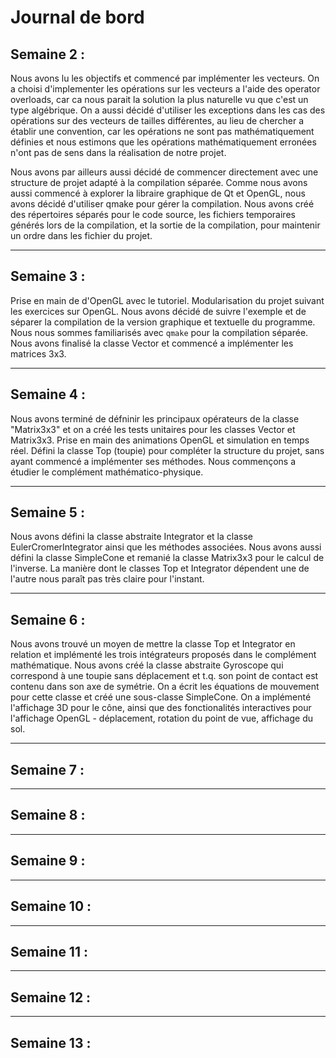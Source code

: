 # Journal de bord

## Semaine 2 :

Nous avons lu les objectifs et commencé par implémenter les vecteurs. 
On a choisi d'implementer les opérations sur les vecteurs a l'aide des 
operator overloads, car ca nous parait la solution la plus naturelle 
vu que c'est un type algébrique. On a aussi décidé d'utiliser les 
exceptions dans les cas des opérations sur des vecteurs de tailles 
différentes, au lieu de chercher a établir une convention, car les 
opérations ne sont pas mathématiquement définies et nous estimons que
les opérations mathématiquement erronées n'ont pas de sens dans la
réalisation de notre projet.

Nous avons par ailleurs aussi décidé de commencer directement avec une 
structure de projet adapté à la compilation séparée. Comme nous avons 
aussi commencé à explorer la libraire graphique de Qt et OpenGL, nous 
avons décidé d'utiliser qmake pour gérer la compilation. Nous avons créé
des répertoires séparés pour le code source, les fichiers temporaires 
générés lors de la compilation, et la sortie de la compilation, pour 
maintenir un ordre dans les fichier du projet.



--------------------------------------------------
## Semaine 3 :

Prise en main de d'OpenGL avec le tutoriel. Modularisation du projet suivant 
les exercices sur OpenGL. Nous avons décidé de suivre l'exemple et de séparer
la compilation de la version graphique et textuelle du programme. 
Nous nous sommes familiarisés avec `qmake` pour la compilation séparée.
Nous avons finalisé la classe Vector et commencé a implémenter les matrices 3x3.


--------------------------------------------------
## Semaine 4 :

Nous avons terminé de défninir les principaux opérateurs de la classe
"Matrix3x3" et on a créé les tests unitaires pour les classes Vector et Matrix3x3.
Prise en main des animations OpenGL et simulation en temps réel. Défini la classe
Top (toupie) pour compléter la structure du projet, sans ayant commencé a implémenter
ses méthodes. Nous commençons a étudier le complément mathématico-physique.

--------------------------------------------------
## Semaine 5 :

Nous avons défini la classe abstraite Integrator et la classe EulerCromerIntegrator
ainsi que les méthodes associées. Nous avons aussi défini la classe SimpleCone et
remanié la classe Matrix3x3 pour le calcul de l'inverse.
La manière dont le classes Top et Integrator dépendent une de l'autre nous
paraît pas très claire pour l'instant.

--------------------------------------------------
## Semaine 6 :

Nous avons trouvé un moyen de mettre la classe Top et Integrator en relation et
implémenté les trois intégrateurs proposés dans le complément mathématique.
Nous avons créé la classe abstraite Gyroscope qui correspond à une toupie sans
déplacement et t.q. son point de contact est contenu dans son axe de symétrie.
On a écrit les équations de mouvement pour cette classe et créé
une sous-classe SimpleCone.
On a implémenté l'affichage 3D pour le cône, ainsi que des fonctionalités
interactives pour l'affichage OpenGL - déplacement, rotation du point de vue,
affichage du sol.

--------------------------------------------------
## Semaine 7 :



--------------------------------------------------
## Semaine 8 :



--------------------------------------------------
## Semaine 9 :



--------------------------------------------------
## Semaine 10 :



--------------------------------------------------
## Semaine 11 :



--------------------------------------------------
## Semaine 12 :



--------------------------------------------------
## Semaine 13 :

